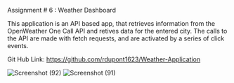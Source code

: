 Assignment # 6 : Weather Dashboard 

This application is an API based app, that retrieves information from the OpenWeather One Call API and retives data for the entered city. The calls to the API are made with fetch requests, and are activated by a series of click events. 

Git Hub Link: https://github.com/rdupont1623/Weather-Application

![Screenshot (92)](https://user-images.githubusercontent.com/85468253/144690175-1875b5dd-faad-4795-8714-581594ba9b93.png)
![Screenshot (91)](https://user-images.githubusercontent.com/85468253/144690177-3410d804-7c48-4d08-b451-49bf2a537e41.png)
